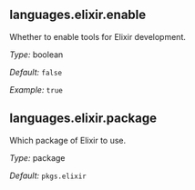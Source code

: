 

[comment]: # (Please add your documentation on top of this line)

## languages\.elixir\.enable

Whether to enable tools for Elixir development\.



*Type:*
boolean



*Default:*
` false `



*Example:*
` true `



## languages\.elixir\.package



Which package of Elixir to use\.



*Type:*
package



*Default:*
` pkgs.elixir `
